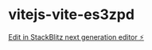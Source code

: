 # vitejs-vite-es3zpd

[Edit in StackBlitz next generation editor ⚡️](https://stackblitz.com/~/github.com/Raibach/vitejs-vite-es3zpd)